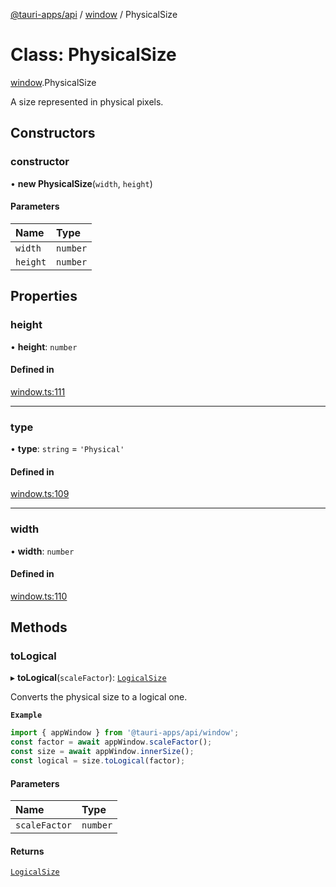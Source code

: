 [@tauri-apps/api](../README.md) / [window](../modules/window.md) / PhysicalSize

# Class: PhysicalSize

[window](../modules/window.md).PhysicalSize

A size represented in physical pixels.

## Constructors

### constructor

• **new PhysicalSize**(`width`, `height`)

#### Parameters

| Name | Type |
| :------ | :------ |
| `width` | `number` |
| `height` | `number` |

## Properties

### height

• **height**: `number`

#### Defined in

[window.ts:111](https://github.com/tauri-apps/tauri/blob/95abf48/tooling/api/src/window.ts#L111)

___

### type

• **type**: `string` = `'Physical'`

#### Defined in

[window.ts:109](https://github.com/tauri-apps/tauri/blob/95abf48/tooling/api/src/window.ts#L109)

___

### width

• **width**: `number`

#### Defined in

[window.ts:110](https://github.com/tauri-apps/tauri/blob/95abf48/tooling/api/src/window.ts#L110)

## Methods

### toLogical

▸ **toLogical**(`scaleFactor`): [`LogicalSize`](window.LogicalSize.md)

Converts the physical size to a logical one.

**`Example`**

```typescript
import { appWindow } from '@tauri-apps/api/window';
const factor = await appWindow.scaleFactor();
const size = await appWindow.innerSize();
const logical = size.toLogical(factor);
```

#### Parameters

| Name | Type |
| :------ | :------ |
| `scaleFactor` | `number` |

#### Returns

[`LogicalSize`](window.LogicalSize.md)
